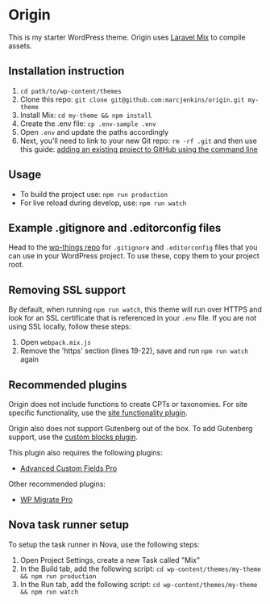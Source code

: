 # Origin
This is my starter WordPress theme. Origin uses [Laravel Mix](https://laravel-mix.com/docs/6.0/what-is-mix) to compile assets.

## Installation instruction
1. `cd path/to/wp-content/themes`
2. Clone this repo: `git clone git@github.com:marcjenkins/origin.git my-theme`
3. Install Mix: `cd my-theme && npm install`
4. Create the .env file: `cp .env-sample .env`
5. Open `.env` and update the paths accordingly
6. Next, you'll need to link to your new Git repo: `rm -rf .git` and then use this guide: [adding an existing project to GitHub using the command line](https://docs.github.com/en/github/importing-your-projects-to-github/adding-an-existing-project-to-github-using-the-command-line)

## Usage
* To build the project use: `npm run production`
* For live reload during develop, use: `npm run watch`

## Example .gitignore and .editorconfig files
Head to the [wp-things repo](https://github.com/marcjenkins/wp-things) for  `.gitignore` and `.editorconfig` files that you can use in your WordPress project. To use these, copy them to your project root.

## Removing SSL support
By default, when running `npm run watch`, this theme will run over HTTPS and look for an SSL certificate that is referenced in your `.env` file. If you are not using SSL locally, follow these steps:

1. Open `webpack.mix.js`
2. Remove the 'https' section (lines 19-22), save and run `npm run watch` again

## Recommended plugins
Origin does not include functions to create CPTs or taxonomies. For site specific functionality, use the [site functionality plugin](https://github.com/marcjenkins/site-functionality). 

Origin also does not support Gutenberg out of the box. To add Gutenberg support, use the [custom blocks plugin](https://github.com/dmje/custom-blocks).

This plugin also requires the following plugins:
* [Advanced Custom Fields Pro](https://www.advancedcustomfields.com/)

Other recommended plugins:
* [WP Migrate Pro](https://deliciousbrains.com/wp-migrate-db-pro/)

## Nova task runner setup
To setup the task runner in Nova, use the following steps:
1. Open Project Settings, create a new Task called "Mix"
2. In the Build tab, add the following script: `cd wp-content/themes/my-theme && npm run production`
3. In the Run tab, add the following script: `cd wp-content/themes/my-theme && npm run watch`
